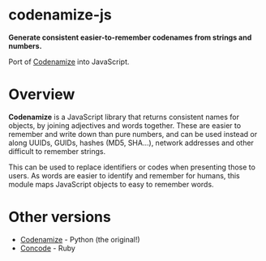 # codenamize-js

**Generate consistent easier-to-remember codenames from strings and numbers.**

Port of [Codenamize](https://github.com/jjmontesl/codenamize) into JavaScript.

# Overview

**Codenamize** is a JavaScript library that
returns consistent names for objects, by joining
adjectives and words together. These are easier to remember and
write down than pure numbers, and can be used instead or along UUIDs,
GUIDs, hashes (MD5, SHA…), network addresses and other difficult
to remember strings.

This can be used to replace identifiers or codes when presenting those to users.
As words are easier to identify and remember for humans, this module maps
JavaScript objects to easy to remember words.

# Other versions

* [Codenamize](https://github.com/jjmontesl/codenamize) - Python (the original!)
* [Concode](https://github.com/DannyBen/concode) - Ruby

